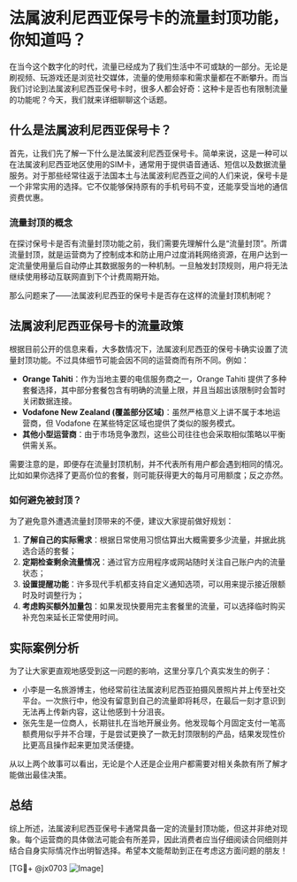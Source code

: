 # 法属波利尼西亚保号卡的流量封顶功能，你知道吗？

在当今这个数字化的时代，流量已经成为了我们生活中不可或缺的一部分。无论是刷视频、玩游戏还是浏览社交媒体，流量的使用频率和需求量都在不断攀升。而当我们讨论到法属波利尼西亚保号卡时，很多人都会好奇：这种卡是否也有限制流量的功能呢？今天，我们就来详细聊聊这个话题。

## 什么是法属波利尼西亚保号卡？

首先，让我们先了解一下什么是法属波利尼西亚保号卡。简单来说，这是一种可以在法属波利尼西亚地区使用的SIM卡，通常用于提供语音通话、短信以及数据流量服务。对于那些经常往返于法国本土与法属波利尼西亚之间的人们来说，保号卡是一个非常实用的选择。它不仅能够保持原有的手机号码不变，还能享受当地的通信资费优惠。

### 流量封顶的概念

在探讨保号卡是否有流量封顶功能之前，我们需要先理解什么是“流量封顶”。所谓流量封顶，就是运营商为了控制成本和防止用户过度消耗网络资源，在用户达到一定流量使用量后自动停止其数据服务的一种机制。一旦触发封顶规则，用户将无法继续使用移动互联网直到下个计费周期开始。

那么问题来了——法属波利尼西亚的保号卡是否存在这样的流量封顶机制呢？

## 法属波利尼西亚保号卡的流量政策

根据目前公开的信息来看，大多数情况下，法属波利尼西亚的保号卡确实设置了流量封顶功能。不过具体细节可能会因不同的运营商而有所不同。例如：

- **Orange Tahiti**：作为当地主要的电信服务商之一，Orange Tahiti 提供了多种套餐选择，其中部分套餐包含有明确的流量上限，并且当超出该限制时会暂时关闭数据连接。
- **Vodafone New Zealand (覆盖部分区域)**：虽然严格意义上讲不属于本地运营商，但 Vodafone 在某些特定区域也提供了类似的服务模式。
- **其他小型运营商**：由于市场竞争激烈，这些公司往往也会采取相似策略以平衡供需关系。

需要注意的是，即便存在流量封顶机制，并不代表所有用户都会遇到相同的情况。比如如果你选择了更高价位的套餐，则可能获得更大的每月可用额度；反之亦然。

### 如何避免被封顶？

为了避免意外遭遇流量封顶带来的不便，建议大家提前做好规划：

1. **了解自己的实际需求**：根据日常使用习惯估算出大概需要多少流量，并据此挑选合适的套餐；
2. **定期检查剩余流量情况**：通过官方应用程序或网站随时关注自己账户内的流量状态；
3. **设置提醒功能**：许多现代手机都支持自定义通知选项，可以用来提示接近限额时及时调整行为；
4. **考虑购买额外加量包**：如果发现快要用完主套餐里的流量，可以选择临时购买补充包来延长正常使用时间。

## 实际案例分析

为了让大家更直观地感受到这一问题的影响，这里分享几个真实发生的例子：

- 小李是一名旅游博主，他经常前往法属波利尼西亚拍摄风景照片并上传至社交平台。一次旅行中，他没有留意到自己的流量即将耗尽，在最后一刻才意识到无法再上传新内容，这让他感到十分沮丧。
- 张先生是一位商人，长期驻扎在当地开展业务。他发现每个月固定支付一笔高额费用似乎并不合理，于是尝试更换了一款无封顶限制的产品，结果发现性价比更高且操作起来更加灵活便捷。

从以上两个故事可以看出，无论是个人还是企业用户都需要对相关条款有所了解才能做出最佳决策。

## 总结

综上所述，法属波利尼西亚保号卡通常具备一定的流量封顶功能，但这并非绝对现象。每个运营商的具体做法可能会有所差异，因此消费者应当仔细阅读合同细则并结合自身实际情况作出明智选择。希望本文能帮助到正在考虑这方面问题的朋友！

[TG💪+ @jx0703 ![Image](https://github.com/user-attachments/assets/dbca1d08-cadb-493c-b0ec-ad6f7a83f270)]
